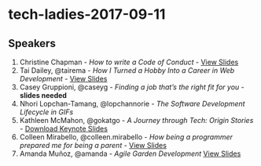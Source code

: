 # tech-ladies-2017-09-11

## Speakers
1. Christine Chapman - _How to write a Code of Conduct_ - [View Slides](https://czchapma.github.io/tech-ladies-lightning-talks/)
2. Tai Dailey, @tairema - _How I Turned a Hobby Into a Career in Web Development_ - [View Slides](https://tairemad.github.io/tech-ladies-lightning-talk/)
3. Casey Gruppioni, @caseyg - _Finding a job that’s the right fit for you_ - **slides needed**
4. Nhori Lopchan-Tamang, @lopchannorie - _The Software Development Lifecycle in GIFs_
5. Kathleen McMahon, @gokatgo - _A Journey through Tech: Origin Stories_ - [Download Keynote Slides](./5-kathleen/TL_Sept11_lightning_talk_kmcmahon.key)
6. Colleen Mirabello, @colleen.mirabello - _How being a programmer prepared me for being a parent_ - [View Slides](http://anything.codes/tech-ladies-2017-09-11/6-colleen)
7. Amanda Muñoz, @amanda - _Agile Garden Development_ [View Slides](https://amandamunoz.github.io/tech-ladies-agile-gardening/)